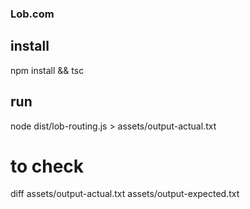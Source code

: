 
###  Lob.com

## install
npm install && tsc

## run

node dist/lob-routing.js > assets/output-actual.txt

# to check

diff assets/output-actual.txt assets/output-expected.txt
